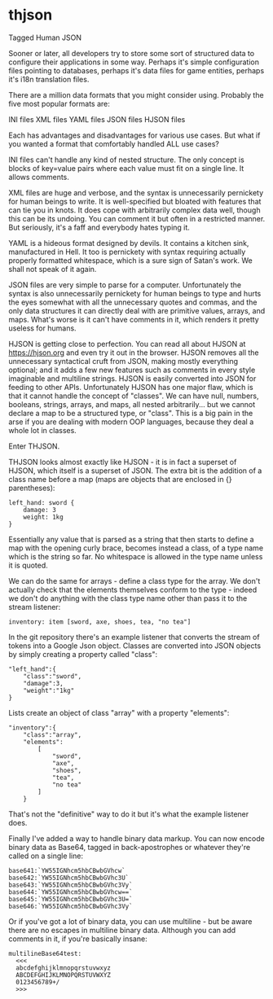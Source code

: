 # thjson
Tagged Human JSON

Sooner or later, all developers try to store some sort of structured data to configure their applications in some way.
Perhaps it's simple configuration files pointing to databases, perhaps it's data files for game entities, perhaps it's
i18n translation files.

There are a million data formats that you might consider using. Probably the five most popular formats are:

INI files
XML files
YAML files
JSON files
HJSON files

Each has advantages and disadvantages for various use cases. But what if you wanted a format that comfortably handled ALL
use cases?

INI files can't handle any kind of nested structure. The only concept is blocks of key=value pairs where each value must
fit on a single line. It allows comments.

XML files are huge and verbose, and the syntax is unnecessarily pernickety for human beings to write. It is well-specified
but bloated with features that can tie you in knots. It does cope with arbitrarily complex data well, though this can be
its undoing. You can comment it but often in a restricted manner. But seriously, it's a faff and everybody hates typing it.

YAML is a hideous format designed by devils. It contains a kitchen sink, manufactured in Hell. It too is pernickety with
syntax requiring actually properly formatted whitespace, which is a sure sign of Satan's work. We shall not speak of it
again.

JSON files are very simple to parse for a computer. Unfortunately the syntax is also unnecessarily pernickety for human
beings to type and hurts the eyes somewhat with all the unnecessary quotes and commas, and the only data structures it can
directly deal with are primitive values, arrays, and maps. What's worse is it can't have comments in it, which renders it
pretty useless for humans.

HJSON is getting close to perfection. You can read all about HJSON at https://hjson.org and even try it out in the 
browser. HJSON removes all the unnecessary syntactical cruft from JSON, making mostly everything optional; and it adds a
few new features such as comments in every style imaginable and multiline strings. HJSON is easily converted into JSON for
feeding to other APIs. Unfortunately HJSON has one major flaw, which is that it cannot handle the concept of "classes".
We can have null, numbers, booleans, strings, arrays, and maps, all nested arbitrarily... but we cannot declare a map to
be a structured type, or "class". This is a big pain in the arse if you are dealing with modern OOP languages, because
they deal a whole lot in classes.

Enter THJSON.

THJSON looks almost exactly like HJSON - it is in fact a superset of HJSON, which itself is a superset of JSON. The extra
bit is the addition of a class name before a map (maps are objects that are enclosed in {} parentheses):

    left_hand: sword {
        damage: 3
        weight: 1kg
    }
    
Essentially any value that is parsed as a string that then starts to define a map with the opening curly brace, becomes
instead a class, of a type name which is the string so far. No whitespace is allowed in the type name unless it is quoted.

We can do the same for arrays - define a class type for the array. We don't actually check that the elements themselves
conform to the type - indeed we don't do anything with the class type name other than pass it to the stream listener:

    inventory: item [sword, axe, shoes, tea, "no tea"]
    
In the git repository there's an example listener that converts the stream of tokens into a Google Json object. Classes
are converted into JSON objects by simply creating a property called "class":

    "left_hand":{
        "class":"sword",
        "damage":3,
        "weight":"1kg"
    }

Lists create an object of class "array" with a property "elements":

    "inventory":{
        "class":"array",
        "elements":
            [
                "sword",
                "axe",
                "shoes",
                "tea",
                "no tea"
            ]
        }

That's not the "definitive" way to do it but it's what the example listener does.

Finally I've added a way to handle binary data markup. You can now encode binary data as Base64, tagged in back-apostrophes or whatever they're called on a single line:

	base641:`YW55IGNhcm5hbCBwbGVhcw`
	base642:`YW55IGNhcm5hbCBwbGVhc3U`
	base643:`YW55IGNhcm5hbCBwbGVhc3Vy`
	base644:`YW55IGNhcm5hbCBwbGVhcw==`
	base645:`YW55IGNhcm5hbCBwbGVhc3U=`
	base646:`YW55IGNhcm5hbCBwbGVhc3Vy`

Or if you've got a lot of binary data, you can use multiline - but be aware there are no escapes in multiline binary data. Although you can add comments in it, if you're basically insane:

	multilineBase64test:
	  <<<
	  abcdefghijklmnopqrstuvwxyz
	  ABCDEFGHIJKLMNOPQRSTUVWXYZ
	  0123456789+/
	  >>>

